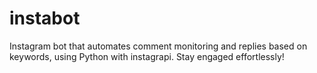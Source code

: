 # instabot
Instagram bot that automates comment monitoring and replies based on keywords, using Python with instagrapi. Stay engaged effortlessly!
